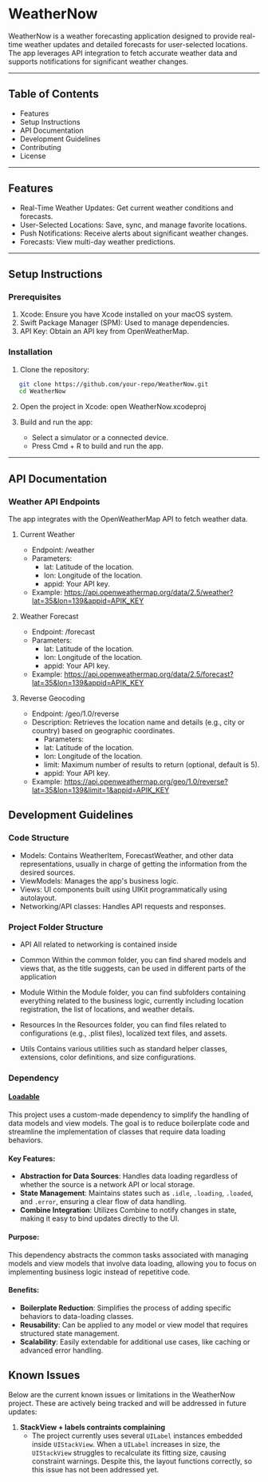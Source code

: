 # WeatherNow

WeatherNow is a weather forecasting application designed to provide real-time weather updates and detailed forecasts for user-selected locations. The app leverages API integration to fetch accurate weather data and supports notifications for significant weather changes.

---

## Table of Contents

- Features
- Setup Instructions
- API Documentation
- Development Guidelines
- Contributing
- License

---

## Features

- Real-Time Weather Updates: Get current weather conditions and forecasts.
- User-Selected Locations: Save, sync, and manage favorite locations.
- Push Notifications: Receive alerts about significant weather changes.
- Forecasts: View multi-day weather predictions.

---

## Setup Instructions

### Prerequisites

1. Xcode: Ensure you have Xcode installed on your macOS system.
2. Swift Package Manager (SPM): Used to manage dependencies.
3. API Key: Obtain an API key from OpenWeatherMap.

### Installation

1. Clone the repository:
```bash
   git clone https://github.com/your-repo/WeatherNow.git
   cd WeatherNow
```

2. Open the project in Xcode:
   open WeatherNow.xcodeproj

3. Build and run the app:
   - Select a simulator or a connected device.
   - Press Cmd + R to build and run the app.

---

## API Documentation

### Weather API Endpoints

The app integrates with the OpenWeatherMap API to fetch weather data.

1. Current Weather
   - Endpoint: /weather
   - Parameters:
     - lat: Latitude of the location.
     - lon: Longitude of the location.
     - appid: Your API key.
   - Example:
     https://api.openweathermap.org/data/2.5/weather?lat=35&lon=139&appid=APIK_KEY

2. Weather Forecast
   - Endpoint: /forecast
   - Parameters:
     - lat: Latitude of the location.
     - lon: Longitude of the location.
     - appid: Your API key.
   - Example:
     https://api.openweathermap.org/data/2.5/forecast?lat=35&lon=139&appid=APIK_KEY
3. Reverse Geocoding
	-	Endpoint: /geo/1.0/reverse
	-	Description: Retrieves the location name and details (e.g., city or country) based on geographic coordinates.
	    -	Parameters:
	    -	lat: Latitude of the location.
	    -	lon: Longitude of the location.
	    -	limit: Maximum number of results to return (optional, default is 5).
	    -	appid: Your API key.
	-	Example:
https://api.openweathermap.org/geo/1.0/reverse?lat=35&lon=139&limit=1&appid=APIK_KEY


## Development Guidelines

### Code Structure

- Models: Contains WeatherItem, ForecastWeather, and other data representations, usually in charge of getting the information from the desired sources.
- ViewModels: Manages the app's business logic.
- Views: UI components built using UIKit programmatically using autolayout.
- Networking/API classes: Handles API requests and responses.


### Project Folder Structure

- API
    All related to networking is contained inside 
- Common
    Within the common folder, you can find shared models and views that, as the title suggests, can be used in different parts of the application
    
- Module
Within the Module folder, you can find subfolders containing everything related to the business logic, currently including location registration, the list of locations, and weather details.

- Resources
In the Resources folder, you can find files related to configurations (e.g., .plist files), localized text files, and assets.

- Utils
Contains various utilities such as standard helper classes, extensions, color definitions, and size configurations.

### Dependency

#### [Loadable](https://github.com/Davidedgmunoz/Loadable)

This project uses a custom-made dependency to simplify the handling of data models and view models. The goal is to reduce boilerplate code and streamline the implementation of classes that require data loading behaviors.

#### Key Features:
- **Abstraction for Data Sources**: Handles data loading regardless of whether the source is a network API or local storage.
- **State Management**: Maintains states such as `.idle`, `.loading`, `.loaded`, and `.error`, ensuring a clear flow of data handling.
- **Combine Integration**: Utilizes Combine to notify changes in state, making it easy to bind updates directly to the UI.

#### Purpose:
This dependency abstracts the common tasks associated with managing models and view models that involve data loading, allowing you to focus on implementing business logic instead of repetitive code.

#### Benefits:
- **Boilerplate Reduction**: Simplifies the process of adding specific behaviors to data-loading classes.
- **Reusability**: Can be applied to any model or view model that requires structured state management.
- **Scalability**: Easily extendable for additional use cases, like caching or advanced error handling.



## Known Issues

Below are the current known issues or limitations in the WeatherNow project. These are actively being tracked and will be addressed in future updates:

1. **StackView + labels contraints complaining**
    - The project currently uses several `UILabel` instances embedded inside `UIStackView`. When a `UILabel` increases in size, the `UIStackView` struggles to recalculate its fitting size, causing constraint warnings. Despite this, the layout functions correctly, so this issue has not been addressed yet.
